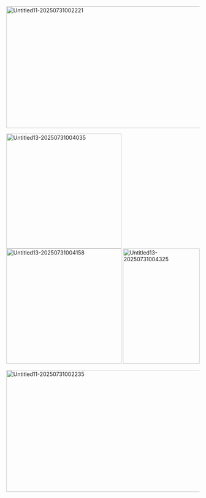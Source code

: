 
<img width="1000" height="318" alt="Untitled11-20250731002221" src="https://github.com/user-attachments/assets/e4dc0e91-9af4-4107-a107-bc6a61b6dd9d" />



<img width="300" height="300" alt="Untitled13-20250731004035" src="https://github.com/user-attachments/assets/822e885d-49b4-48c1-a8e1-8af6b734092d" /> <img width="300" height="300" alt="Untitled13-20250731004158" src="https://github.com/user-attachments/assets/a235d629-708b-4c6a-9501-ca7b63441811" /> <img width="200" height="300" alt="Untitled13-20250731004325" src="https://github.com/user-attachments/assets/ed73705c-400f-4c60-8b0b-785919d4cf61" />



<img width="1000" height="318" alt="Untitled11-20250731002235" src="https://github.com/user-attachments/assets/7a791236-78b3-4386-ac38-b8af96412e30" />
